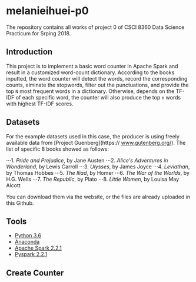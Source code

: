 # melanieihuei-p0

The repository contains all works of project 0 of CSCI 8360 Data Science Practicum for Srping 2018.

## Introduction

This project is to implement a basic word counter in Apache Spark and result in a customized word-count dictionary. According to the books inputted, the word counter will detect the words, record the corresponding counts, elminate the stopwords, filter out the punctuations, and provide the top `N` most frequent words in a dictionary. Otherwise, depends on the TF-IDF of each specific word, the counter will also produce the top `n` words with highest TF-IDF scores. 

## Datasets

For the example datasets used in this case, the producer is using freely available data from [Project Guenberg](https://
www.gutenberg.org/). The list of specific 8 books showed as follows:

⋅⋅⋅1. *Pride and Prejudice*, by Jane Austen
⋅⋅⋅2. *Alice's Adventures in Wonderland*, by Lewis Carroll
⋅⋅⋅3. *Ulysses*, by James Joyce
⋅⋅⋅4. *Leviathan*, by Thomas Hobbes
⋅⋅⋅5. *The Iliad*, by Homer
⋅⋅⋅6. *The War of the Worlds*, by H.G. Wells
⋅⋅⋅7. *The Republic*, by Plato
⋅⋅⋅8. *Little Women*, by Louisa May Alcott

You can download them via the website, or the files are already uploaded in this Github.

## Tools
- [Python 3.6](https://www.python.org/downloads/release/python-360/)
- [Anaconda](https://www.anaconda.com/)
- [Apache Spark 2.2.1](http://spark.apache.org/)
- [Pyspark 2.2.1](https://pypi.python.org/pypi/pyspark/2.2.1)

## Create Counter


